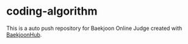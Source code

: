 # coding-algorithm
This is a auto push repository for Baekjoon Online Judge created with [BaekjoonHub](https://github.com/BaekjoonHub/BaekjoonHub).
